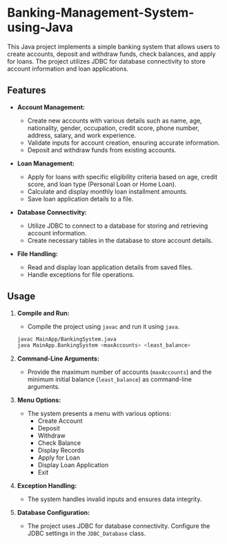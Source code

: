 # Banking-Management-System-using-Java
This Java project implements a simple banking system that allows users to create accounts, deposit and withdraw funds, check balances, and apply for loans. The project utilizes JDBC for database connectivity to store account information and loan applications.

## Features

- **Account Management:**
  - Create new accounts with various details such as name, age, nationality, gender, occupation, credit score, phone number, address, salary, and work experience.
  - Validate inputs for account creation, ensuring accurate information.
  - Deposit and withdraw funds from existing accounts.

- **Loan Management:**
  - Apply for loans with specific eligibility criteria based on age, credit score, and loan type (Personal Loan or Home Loan).
  - Calculate and display monthly loan installment amounts.
  - Save loan application details to a file.

- **Database Connectivity:**
  - Utilize JDBC to connect to a database for storing and retrieving account information.
  - Create necessary tables in the database to store account details.

- **File Handling:**
  - Read and display loan application details from saved files.
  - Handle exceptions for file operations.

## Usage

1. **Compile and Run:**
   - Compile the project using `javac` and run it using `java`.
   ```bash
   javac MainApp/BankingSystem.java
   java MainApp.BankingSystem <maxAccounts> <least_balance>
   ```

2. **Command-Line Arguments:**
   - Provide the maximum number of accounts (`maxAccounts`) and the minimum initial balance (`least_balance`) as command-line arguments.

3. **Menu Options:**
   - The system presents a menu with various options:
     - Create Account
     - Deposit
     - Withdraw
     - Check Balance
     - Display Records
     - Apply for Loan
     - Display Loan Application
     - Exit

4. **Exception Handling:**
   - The system handles invalid inputs and ensures data integrity.

5. **Database Configuration:**
   - The project uses JDBC for database connectivity. Configure the JDBC settings in the `JDBC_Database` class.
